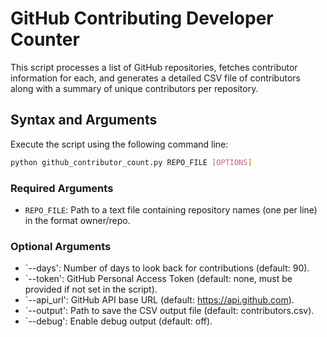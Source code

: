 # GitHub Contributing Developer Counter

This script processes a list of GitHub repositories, fetches contributor information for each, and generates a detailed CSV file of contributors along with a summary of unique contributors per repository.

## Syntax and Arguments

Execute the script using the following command line:

```bash
python github_contributor_count.py REPO_FILE [OPTIONS]
```

### Required Arguments

- `REPO_FILE`: Path to a text file containing repository names (one per line) in the format owner/repo.

### Optional Arguments

- `--days': Number of days to look back for contributions (default: 90).
- `--token': GitHub Personal Access Token (default: none, must be provided if not set in the script).
- `--api_url': GitHub API base URL (default: https://api.github.com).
- `--output': Path to save the CSV output file (default: contributors.csv).
- `--debug': Enable debug output (default: off).
